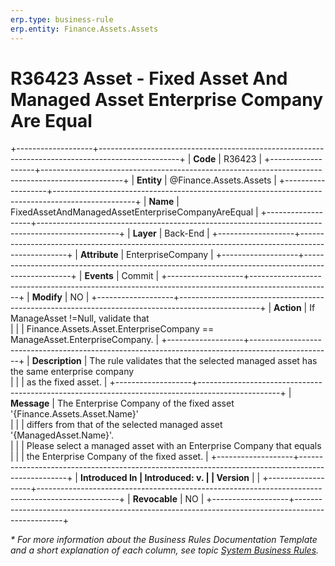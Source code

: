 ```yaml
---
erp.type: business-rule
erp.entity: Finance.Assets.Assets
---
```


# R36423 Asset - Fixed Asset And Managed Asset Enterprise Company Are Equal
+-------------------+--------------------------------------------------------------------------------------------------+
| **Code**          | R36423                                                                                           |
+-------------------+--------------------------------------------------------------------------------------------------+
| **Entity**        | @Finance.Assets.Assets                                                                           |
+-------------------+--------------------------------------------------------------------------------------------------+
| **Name**          | FixedAssetAndManagedAssetEnterpriseCompanyAreEqual                                               |
+-------------------+--------------------------------------------------------------------------------------------------+
| **Layer**         | Back-End                                                                                         |
+-------------------+--------------------------------------------------------------------------------------------------+
| **Attribute**     | EnterpriseCompany                                                                                |
+-------------------+--------------------------------------------------------------------------------------------------+
| **Events**        | Commit                                                                                           |
+-------------------+--------------------------------------------------------------------------------------------------+
| **Modify**        | NO                                                                                               |
+-------------------+--------------------------------------------------------------------------------------------------+
| **Action**        | If ManageAsset !=Null, validate that <br/>                                                       |
|                   | Finance.Assets.Asset.EnterpriseCompany == ManageAsset.EnterpriseCompany.                         |
+-------------------+--------------------------------------------------------------------------------------------------+
| **Description**   | The rule validates that the selected managed asset has the same enterprise company <br/>         |
|                   | as the fixed asset.                                                                              |
+-------------------+--------------------------------------------------------------------------------------------------+
| **Message**       | The Enterprise Company of the fixed asset '{Finance.Assets.Asset.Name}' <br/>                    |
|                   | differs from that of the selected managed asset '{ManagedAsset.Name}'. <br/>                     |
|                   | Please select a managed asset with an Enterprise Company that equals <br/>                       |
|                   | the Enterprise Company of the fixed asset.                                                       |
+-------------------+--------------------------------------------------------------------------------------------------+
| **Introduced In   | Introduced: v.                                                                                   |
| Version**         |                                                                                                  |
+-------------------+--------------------------------------------------------------------------------------------------+
| **Revocable**     | NO                                                                                               |
+-------------------+--------------------------------------------------------------------------------------------------+

*\* For more information about the Business Rules Documentation Template and a short explanation of each column, see
topic [System Business Rules](../templates/template-description-system-business-rules.md).*
